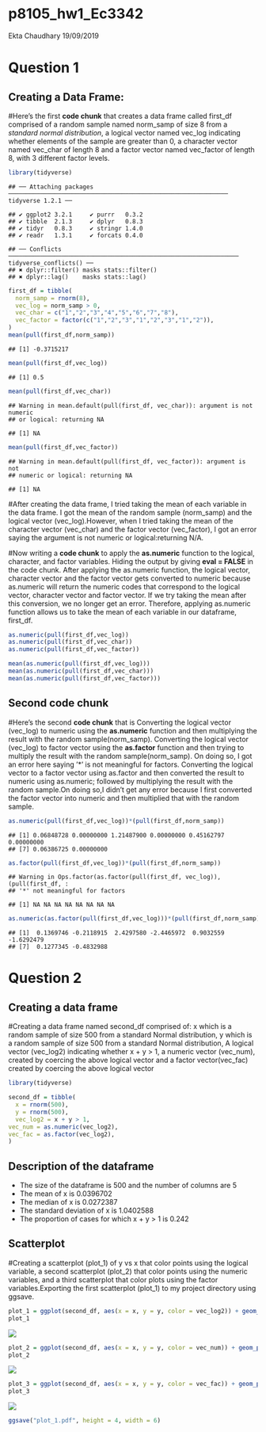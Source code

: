 p8105\_hw1\_Ec3342
================
Ekta Chaudhary
19/09/2019

# Question 1

## Creating a Data Frame:

\#Here’s the first **code chunk** that creates a data frame called
first\_df comprised of a random sample named norm\_samp of size 8 from a
*standard normal distribution*, a logical vector named vec\_log
indicating whether elements of the sample are greater than 0, a
character vector named vec\_char of length 8 and a factor vector named
vec\_factor of length 8, with 3 different factor
    levels.

``` r
library(tidyverse)
```

    ## ── Attaching packages ────────────────────────────────────────────────────────────── tidyverse 1.2.1 ──

    ## ✔ ggplot2 3.2.1     ✔ purrr   0.3.2
    ## ✔ tibble  2.1.3     ✔ dplyr   0.8.3
    ## ✔ tidyr   0.8.3     ✔ stringr 1.4.0
    ## ✔ readr   1.3.1     ✔ forcats 0.4.0

    ## ── Conflicts ───────────────────────────────────────────────────────────────── tidyverse_conflicts() ──
    ## ✖ dplyr::filter() masks stats::filter()
    ## ✖ dplyr::lag()    masks stats::lag()

``` r
first_df = tibble(
  norm_samp = rnorm(8),
  vec_log = norm_samp > 0,
  vec_char = c("1","2","3","4","5","6","7","8"),
  vec_factor = factor(c("1","2","3","1","2","3","1","2")),
)
mean(pull(first_df,norm_samp)) 
```

    ## [1] -0.3715217

``` r
mean(pull(first_df,vec_log))
```

    ## [1] 0.5

``` r
mean(pull(first_df,vec_char))
```

    ## Warning in mean.default(pull(first_df, vec_char)): argument is not numeric
    ## or logical: returning NA

    ## [1] NA

``` r
mean(pull(first_df,vec_factor))
```

    ## Warning in mean.default(pull(first_df, vec_factor)): argument is not
    ## numeric or logical: returning NA

    ## [1] NA

\#After creating the data frame, I tried taking the mean of each
variable in the data frame. I got the mean of the random sample
(norm\_samp) and the logical vector (vec\_log).However, when I tried
taking the mean of the character vector (vec\_char) and the factor
vector (vec\_factor), I got an error saying the argument is not numeric
or logical:returning N/A.

\#Now writing a **code chunk** to apply the **as.numeric** function to
the logical, character, and factor variables. Hiding the output by
giving **eval = FALSE** in the code chunk. After applying the as.numeric
function, the logical vector, character vector and the factor vector
gets converted to numeric because as.numeric will return the numeric
codes that correspond to the logical vector, character vector and factor
vector. If we try taking the mean after this conversion, we no longer
get an error. Therefore, applying as.numeric function allows us to take
the mean of each variable in our dataframe, first\_df.

``` r
as.numeric(pull(first_df,vec_log))
as.numeric(pull(first_df,vec_char))
as.numeric(pull(first_df,vec_factor))

mean(as.numeric(pull(first_df,vec_log)))
mean(as.numeric(pull(first_df,vec_char)))
mean(as.numeric(pull(first_df,vec_factor)))
```

## Second code chunk

\#Here’s the second **code chunk** that is Converting the logical vector
(vec\_log) to numeric using the **as.numeric** function and then
multiplying the result with the random sample(norm\_samp). Converting
the logical vector (vec\_log) to factor vector using the **as.factor**
function and then trying to multiply the result with the random
sample(norm\_samp). On doing so, I got an error here saying ’\*’ is not
meaningful for factors. Converting the logical vector to a factor vector
using as.factor and then converted the result to numeric using
as.numeric; followed by multiplying the result with the random sample.On
doing so,I didn’t get any error because I first converted the factor
vector into numeric and then multiplied that with the random
    sample.

``` r
as.numeric(pull(first_df,vec_log))*(pull(first_df,norm_samp))
```

    ## [1] 0.06848728 0.00000000 1.21487900 0.00000000 0.45162797 0.00000000
    ## [7] 0.06386725 0.00000000

``` r
as.factor(pull(first_df,vec_log))*(pull(first_df,norm_samp))
```

    ## Warning in Ops.factor(as.factor(pull(first_df, vec_log)), (pull(first_df, :
    ## '*' not meaningful for factors

    ## [1] NA NA NA NA NA NA NA NA

``` r
as.numeric(as.factor(pull(first_df,vec_log)))*(pull(first_df,norm_samp))
```

    ## [1]  0.1369746 -0.2118915  2.4297580 -2.4465972  0.9032559 -1.6292479
    ## [7]  0.1277345 -0.4832988

# Question 2

## Creating a data frame

\#Creating a data frame named second\_df comprised of: x which is a
random sample of size 500 from a standard Normal distribution, y which
is a random sample of size 500 from a standard Normal distribution, A
logical vector (vec\_log2) indicating whether x + y \> 1, a numeric
vector (vec\_num), created by coercing the above logical vector and a
factor vector(vec\_fac) created by coercing the above logical vector

``` r
library(tidyverse)

second_df = tibble(
  x = rnorm(500),
  y = rnorm(500),
  vec_log2 = x + y > 1,
vec_num = as.numeric(vec_log2),
vec_fac = as.factor(vec_log2),
)
```

## Description of the dataframe

  - The size of the dataframe is 500 and the number of columns are 5
  - The mean of x is 0.0396702
  - The median of x is 0.0272387
  - The standard deviation of x is 1.0402588
  - The proportion of cases for which x + y \> 1 is 0.242

## Scatterplot

\#Creating a scatterplot (plot\_1) of y vs x that color points using the
logical variable, a second scatterplot (plot\_2) that color points using
the numeric variables, and a third scatterplot that color plots using
the factor variables.Exporting the first scatterplot (plot\_1) to my
project directory using
ggsave.

``` r
plot_1 = ggplot(second_df, aes(x = x, y = y, color = vec_log2)) + geom_point() 
plot_1
```

![](p8105_hw1_Ec3342_files/figure-gfm/scatterplot-1.png)<!-- -->

``` r
plot_2 = ggplot(second_df, aes(x = x, y = y, color = vec_num)) + geom_point() 
plot_2
```

![](p8105_hw1_Ec3342_files/figure-gfm/scatterplot-2.png)<!-- -->

``` r
plot_3 = ggplot(second_df, aes(x = x, y = y, color = vec_fac)) + geom_point() 
plot_3
```

![](p8105_hw1_Ec3342_files/figure-gfm/scatterplot-3.png)<!-- -->

``` r
ggsave("plot_1.pdf", height = 4, width = 6)
```
